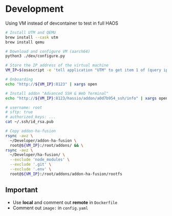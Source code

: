 # Development

Using VM instead of devcontainer to test in full HAOS

```bash
# Install UTM and QEMU
brew install --cask utm
brew install qemu

# Download and configure VM (aarch64)
python3 ./dev/configure.py

# Store the IP address of the virtual machine
VM_IP=$(osascript -e 'tell application "UTM" to get item 1 of (query ip of virtual machine named "HAOS")')

# Onboarding
echo "http://${VM_IP}:8123" | xargs open

# Install addon "Advanced SSH & Web Terminal"
echo "http://${VM_IP}:8123/hassio/addon/a0d7b954_ssh/info" | xargs open

# username: root
# sftp: true
# authorized_keys: ...
cat ~/.ssh/id_rsa.pub

# Copy addon-ha-fusion
rsync -avz \
  ~/Developer/addon-ha-fusion \
  root@${VM_IP}:/root/addons/ && \
rsync -avz \
  ~/Developer/ha-fusion/ \
  --exclude 'node_modules' \
  --exclude '.git' \
  --exclude '.env' \
  root@${VM_IP}:/root/addons/addon-ha-fusion/rootfs
```

## Important

* Use **local** and comment out **remote** in `Dockerfile`
* Comment out `image:` in `config.yaml`
